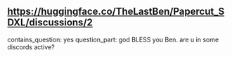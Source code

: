 ## https://huggingface.co/TheLastBen/Papercut_SDXL/discussions/2

contains_question: yes
question_part: god BLESS you Ben. are u in some discords active?